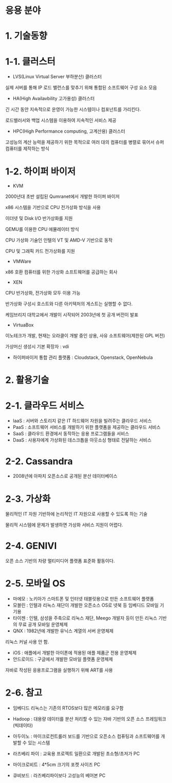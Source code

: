 # 응용 분야

# 1. 기술동향

# 1-1. 클러스터

- LVS(Linux Virtual Server 부하분산) 클러스터

실제 서버를 통해 IP 로드 밸런스를 맞추기 위해 통합된 소프트웨어 구성 요소 모음

- HA(High Availavbility 고가용성) 클러스터

긴 시간 동안 지속적으로 운영이 가능한 시스템이나 컴포넌트를 가리킨다.

로드밸러서와 백업 시스템을 이용하여 지속적인 서비스 제공

- HPC(High Performance computing, 고계산용) 클러스터

고성능의 계산 능력을 제공하기 위한 목적으로 여러 대의 컴퓨터를 병렬로 묶어서 슈퍼 컴퓨터를 제작하는 방식





# 1-2. 하이퍼 바이저

- KVM

2000년대 초반 설립된 Qumranet에서 개발한 하이퍼 바이저

x86 시스템을 기반으로 CPU 전가상화 방식을 사용

이더넷 및 Disk I/O 반가상화를 지원

QEMU를 이용한 CPU 에뮬레이터 방식

CPU 가상화 기술인 인텔의 VT 및 AMD-V 기반으로 동작

CPU 및 그래픽 카드 전가상화를 지원

- VMWare

x86 호환 컴퓨터를 위한 가상화 소프트웨어를 공급하는 회사

- XEN

CPU 반가상화, 전가상화 모두 이용 가능

반가상화 구성시 호스트와 다른 아키텍처의 게스트는 실행할 수 없다.

케임브리지 대학교에서 개발이 시작되어 2003년에 첫 공개 버전이 발표

- VirtuaBox

이노테크가 개발, 현재는 오라클이 개발 중인 상용, 사유 소프트웨어(제한된 GPL 버전)

가상머신 생성시 기본 확장자 : vdi

- 하이퍼바이저 통합 관리 플랫폼 : Cloudstack, Openstack, OpenNebula



# 2. 활용기술

# 2-1. 클라우드 서비스

- laaS : 서버와 스토리지 같은 IT 하드웨어 자원을 빌려주는 클라우드 서비스
- PaaS :  소프트웨어 서비스를 개발하기 위한 플랫폼을 제공하는 클라우드 서비스
- SaaS : 클라우드 환경에서 동작하는 응용 프로그램들을 서비스
- DaaS : 사용자에게 가상화된 데스크톱을 아웃소싱 형태로 전달하는 서비스



# 2-2. Cassandra

- 2008년에 아파치 오픈소스로 공개된 분산 데이터베이스



# 2-3. 가상화

물리적인 IT 자원 기반하에 논리적인 IT 자원으로 사용할 수 있도록 하는 기술

물리적 시스템에 문제가 발생하면 가상화 서비스 지원이 어렵다.



# 2-4. GENIVI

오픈 소스 기반의 차량 멀티미디어 플랫폼 표준화 활동이다.



# 2-5. 모바일 OS

- 마에모 : 노키아가 스마트폰 및 인터넷 태블릿용으로 만든 소프트웨어 플랫폼
- 모블린 : 인텔과 리눅스 재단이 개발한 오픈소스 OS로 넷북 등 임베디드 모바일 기기용
- 타이젠 : 인텔, 삼성을 주축으로 리눅스 재단, Meego 개발자 등이 만든 리눅스 기반의 무료 공개 모바일 운영체제
- QNX : 1982년에 개발한 유닉스 계열의 서버 운영체제

리눅스 커널 사용 안 함.

- iOS : 애플에서 개발한 아이폰에 적용된 애플 제품군 전용 운영체제
- 안드로이드 : 구글에서 개발한 모바일 플랫폼 운영체제

자바로 작성된 응용프로그램을 실행하기 위해  ART를 사용



# 2-6. 참고

- 임베디드 리눅스는 기존의 RTOS보다 많은 메모리를 요구함
- Hadoop : 대용량 데이터를 분산 처리할 수 있는 자바 기반의 오픈 소스 프레임워크(빅데이타)

- 아두이노 : 마이크로컨트롤러 보드를 기반으로 오픈소스 컴퓨팅과 소프트웨어를 개발할 수 있는 시스템
- 라즈베리 파이 : 교육용 프로젝트 일환으로 개발된 초소형/초저가 PC
- 마이크로비트 : 4*5cm 크기의 포켓 사이즈 PC
- 큐비보드 : 라즈베리파이보다 고성능의 베어본 PC

